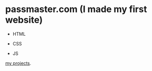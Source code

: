 # passmaster.com (I made my first website)
- HTML
* CSS
+ JS

[my projects](https://ascatwhy.github.io/passmaster.com/).
